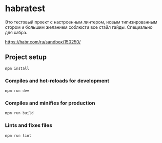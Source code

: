 # habratest

Это тестовый проект с настроенным линтером, новым типизированным стором и большим желанием соблюсти все стайл гайды.
Специально для хабра.

<https://habr.com/ru/sandbox/150250/>

## Project setup

``` #!/bin/bash
npm install
```

### Compiles and hot-reloads for development

``` #!/bin/bash
npm run dev
```

### Compiles and minifies for production

``` #!/bin/bash
npm run build
```

### Lints and fixes files

``` #!/bin/bash
npm run lint
```
